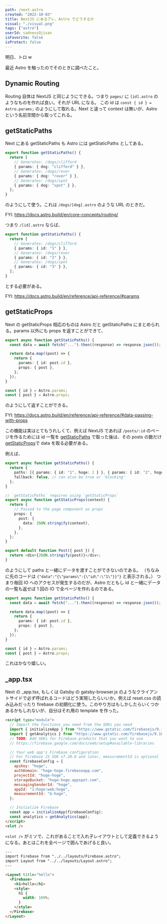 ```yaml
---
path: /next-astro
created: "2022-10-03"
title: NextJS にあるアレ、Astro でどうするか
visual: "./visual.png"
tags: ["astro"]
userId: sadnessOjisan
isFavorite: false
isProtect: false
---
```


明日、トロ w

最近 Astro を触ったのでそのときに調べたこと。

## Dynamic Routing

Routing 自体は NextJS と同じようにできる。つまり `pages/` に `[id].astro` のようなものを作れば良い。それが URL になる。
この id は `const { id } = Astro.params;` のようにして取れる。Next と違って context は無いが、Astro という名前空間から取ってこれる。

## getStaticPaths

Next にある getStaticPaths も Astro には getStaticPaths としてある。

```ts
export function getStaticPaths() {
  return [
    // Generates: /dogs/clifford
    { params: { dog: "clifford" } },
    // Generates: /dogs/rover
    { params: { dog: "rover" } },
    // Generates: /dogs/spot
    { params: { dog: "spot" } },
  ];
}
```

のようにして使う。これは `/dogs/[dog].astro` のような URL のときだ。

FYI: https://docs.astro.build/en/core-concepts/routing/

つまり `/[id].astro` ならば、

```ts
export function getStaticPaths() {
  return [
    // Generates: /dogs/clifford
    { params: { id: "1" } },
    // Generates: /dogs/rover
    { params: { id: "2" } },
    // Generates: /dogs/spot
    { params: { id: "3" } },
  ];
}
```

とする必要がある。

FYI: https://docs.astro.build/en/reference/api-reference/#params

## getStaticProps

Next の getStaticProps 相応のものは Astro だと getStaticPaths にまとめられる。params 以外にも props を返すことができて、

```ts
export async function getStaticPaths() {
  const data = await fetch("...").then((response) => response.json());

  return data.map((post) => {
    return {
      params: { id: post.id },
      props: { post },
    };
  });
}

const { id } = Astro.params;
const { post } = Astro.props;
```

のようにして返すことができる。

FYI: https://docs.astro.build/en/reference/api-reference/#data-passing-with-props

この機能は実はとてもうれしくて、例えば NextJS であれば `/posts/:id` のページを作るためには id 一覧を [getStaticPaths](https://nextjs.org/docs/basic-features/data-fetching/get-static-paths) で取った後は、その posts の数だけ [getStaticProps](https://nextjs.org/docs/basic-features/data-fetching/get-static-props)で data を取る必要がある。

例えば、

```ts
export async function getStaticPaths() {
  return {
    paths: [{ params: { id: "1", hoge: 2 } }, { params: { id: "2", hoge: 3 } }],
    fallback: false, // can also be true or 'blocking'
  };
}

// `getStaticPaths` requires using `getStaticProps`
export async function getStaticProps(context) {
  return {
    // Passed to the page component as props
    props: {
      post: {
        data: JSON.stringify(context),
      },
    },
  };
}

export default function Post({ post }) {
  return <div>{JSON.stringify(post)}</div>;
}
```

のようにして paths と一緒にデータを渡すことができないのである。
（ちなみに先のコードは `{"data":"{\"params\":{\"id\":\"1\"}}"}` と表示される。）
つまり毎回 IO へのアクセスが発生するのだが、Astro だともし id と一緒にデータの一覧も返せば 1 回の IO で全ページを作れるのである。

```ts
export async function getStaticPaths() {
  const data = await fetch("...").then((response) => response.json());

  return data.map((post) => {
    return {
      params: { id: post.id },
      props: { post },
    };
  });
}

const { id } = Astro.params;
const { post } = Astro.props;
```

これはかなり嬉しい。

## \_app.tsx

Next の \_app.tsx, もしくは Gatsby の gatsby-browser.js のようなクライアントサイドで必ず呼ばれるコードはどう実現したらいいか。例えば reset.css の読み込みだったり firebase の初期化に使う。このやり方はもしかしたらいくつかあるかもしれないが、自分はそれ用の template を作った。

```html
<script type="module">
  // Import the functions you need from the SDKs you need
  import { initializeApp } from "https://www.gstatic.com/firebasejs/9.10.0/firebase-app.js";
  import { getAnalytics } from "https://www.gstatic.com/firebasejs/9.10.0/firebase-analytics.js";
  // TODO: Add SDKs for Firebase products that you want to use
  // https://firebase.google.com/docs/web/setup#available-libraries

  // Your web app's Firebase configuration
  // For Firebase JS SDK v7.20.0 and later, measurementId is optional
  const firebaseConfig = {
    apiKey: "hoge",
    authDomain: "hoge-hoge.firebaseapp.com",
    projectId: "hoge-hoge",
    storageBucket: "hoge-hoge.appspot.com",
    messagingSenderId: "hoge",
    appId: "1:hoge:web:hoge",
    measurementId: "G-hoge",
  };

  // Initialize Firebase
  const app = initializeApp(firebaseConfig);
  const analytics = getAnalytics(app);
</script>
<slot />
```

`<slot />` がミソで、これがあることで入れ子レイアウトとして定義できるようになる。あとはこれを全ページで囲んであげると良い。

```html
---
import Firebase from "../../layouts/Firebase.astro";
import Layout from "../../layouts/Layout.astro";
---

<Layout title="hello">
  <Firebase>
    <h1>hello</h1>
    <style>
      h1 {
        width: 100%;
      }
    </style>
  </Firebase>
</Layout>
```
